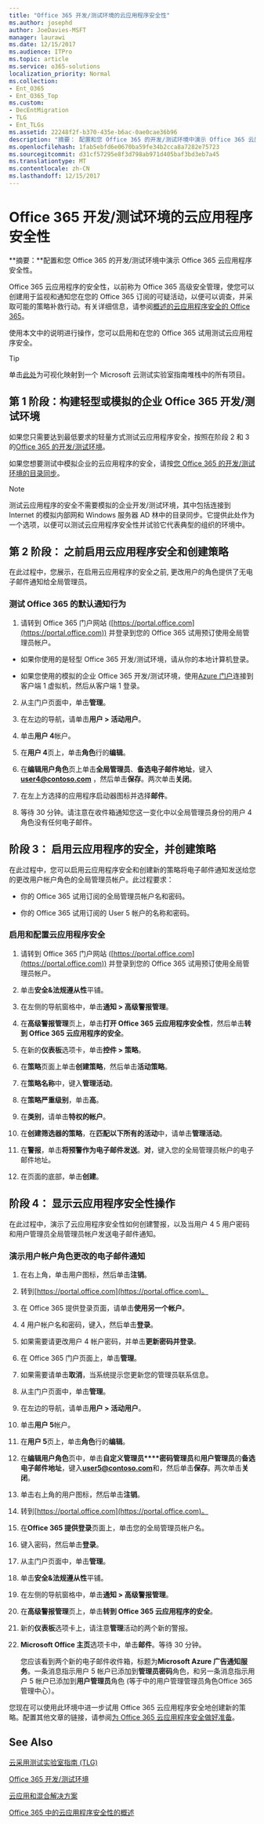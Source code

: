 ```yaml
---
title: "Office 365 开发/测试环境的云应用程序安全性"
ms.author: josephd
author: JoeDavies-MSFT
manager: laurawi
ms.date: 12/15/2017
ms.audience: ITPro
ms.topic: article
ms.service: o365-solutions
localization_priority: Normal
ms.collection:
- Ent_O365
- Ent_O365_Top
ms.custom:
- DecEntMigration
- TLG
- Ent_TLGs
ms.assetid: 22248f2f-b370-435e-b6ac-0ae0cae36b96
description: "摘要： 配置和您 Office 365 的开发/测试环境中演示 Office 365 云应用程序安全性。"
ms.openlocfilehash: 1fab5ebfd6e0670ba59fe34b2cca8a7282e75723
ms.sourcegitcommit: d31cf57295e8f3d798ab971d405baf3bd3eb7a45
ms.translationtype: MT
ms.contentlocale: zh-CN
ms.lasthandoff: 12/15/2017
---
```

# <a name="cloud-app-security-for-your-office-365-devtest-environment"></a>Office 365 开发/测试环境的云应用程序安全性

 **摘要：**配置和您 Office 365 的开发/测试环境中演示 Office 365 云应用程序安全性。
  
Office 365 云应用程序的安全性，以前称为 Office 365 高级安全管理，使您可以创建用于监视和通知您在您的 Office 365 订阅的可疑活动，以便可以调查，并采取可能的策略补救行动。有关详细信息，请参阅[概述的云应用程序安全的 Office 365](https://support.office.com/article/Overview-of-Advanced-Security-Management-in-Office-365-81f0ee9a-9645-45ab-ba56-de9cbccab475)。
  
使用本文中的说明进行操作，您可以启用和在您的 Office 365 试用测试云应用程序安全。
  
> [!TIP]
> 单击[此处](http://aka.ms/catlgstack)为可视化映射到一个 Microsoft 云测试实验室指南堆栈中的所有项目。
  
## <a name="phase-1-build-out-your-lightweight-or-simulated-enterprise-office-365-devtest-environment"></a>第 1 阶段：构建轻型或模拟的企业 Office 365 开发/测试环境

如果您只需要达到最低要求的轻量方式测试云应用程序安全，按照在阶段 2 和 3 的[Office 365 的开发/测试环境](office-365-dev-test-environment.md)。
  
如果您想要测试中模拟企业的云应用程序的安全，请按[您 Office 365 的开发/测试环境的目录同步](dirsync-for-your-office-365-dev-test-environment.md)。
  
> [!NOTE]
> 测试云应用程序的安全不需要模拟的企业开发/测试环境，其中包括连接到 Internet 的模拟内部网和 Windows 服务器 AD 林中的目录同步。它提供此处作为一个选项，以便可以测试云应用程序安全性并试验它代表典型的组织的环境中。 
  
## <a name="phase-2-before-enabling-cloud-app-security-and-creating-a-policy"></a>第 2 阶段： 之前启用云应用程序安全和创建策略

在此过程中，您展示，在启用云应用程序的安全之前, 更改用户的角色提供了无电子邮件通知给全局管理员。
  
### <a name="test-the-default-notification-behavior-of-office-365"></a>测试 Office 365 的默认通知行为

1. 请转到 Office 365 门户网站 ([https://portal.office.com](https://portal.office.com)) 并登录到您的 Office 365 试用预订使用全局管理员帐户。
    
  - 如果你使用的是轻型 Office 365 开发/测试环境，请从你的本地计算机登录。
    
  - 如果您使用的模拟的企业 Office 365 开发/测试环境，使用[Azure 门户](https://portal.azure.com)连接到客户端 1 虚拟机，然后从客户端 1 登录。
    
2. 从主门户页面中，单击**管理**。
    
3. 在左边的导航，请单击**用户 > 活动用户**。
    
4. 单击**用户 4**帐户。
    
5. 在**用户 4**页上，单击**角色**行的**编辑**。
    
6. 在**编辑用户角色**页上单击**全局管理员**、**备选电子邮件地址**，键入**user4@contoso.com** ，然后单击**保存**。两次单击**关闭**。
    
7. 在左上方选择的应用程序启动器图标并选择**邮件**。
    
8. 等待 30 分钟。请注意在收件箱通知您这一变化中以全局管理员身份的用户 4 角色没有任何电子邮件。
    
## <a name="phase-3-enable-cloud-app-security-and-create-a-policy"></a>阶段 3： 启用云应用程序的安全，并创建策略

在此过程中，您可以启用云应用程序安全和创建新的策略将电子邮件通知发送给您的更改用户帐户角色的全局管理员帐户。此过程要求：
  
- 你的 Office 365 试用订阅的全局管理员帐户名和密码。
    
- 你的 Office 365 试用订阅的 User 5 帐户的名称和密码。
    
### <a name="enable-and-configure-cloud-app-security"></a>启用和配置云应用程序安全

1. 请转到 Office 365 门户网站 ([https://portal.office.com](https://portal.office.com)) 并登录到您的 Office 365 试用预订使用全局管理员帐户。
    
2. 单击**安全&amp;法规遵从性**平铺。
    
3. 在左侧的导航窗格中，单击**通知 > 高级警报管理**。
    
4. 在**高级警报管理**页上，单击**打开 Office 365 云应用程序安全性**，然后单击**转到 Office 365 云应用程序的安全**。
    
5. 在新的**仪表板**选项卡，单击**控件 > 策略**。
    
6. 在**策略**页面上单击**创建策略**，然后单击**活动策略**。
    
7. 在**策略名称**中，键入**管理活动**。
    
8. 在**策略严重级别**，单击**高**。
    
9. 在**类别**，请单击**特权的帐户**。
    
10. 在**创建筛选器的策略**，在**匹配以下所有的活动**中，请单击**管理活动**。
    
11. 在**警报**，单击**将预警作为电子邮件发送**。**对**，键入您的全局管理员帐户的电子邮件地址。
    
12. 在页面的底部，单击**创建**。
    
## <a name="phase-4-show-cloud-app-security-in-action"></a>阶段 4： 显示云应用程序安全性操作

在此过程中，演示了云应用程序安全性如何创建警报，以及当用户 4 5 用户密码和用户管理员全局管理员帐户发送电子邮件通知。
  
### <a name="demonstrate-email-notification-for-a-change-in-user-account-roles"></a>演示用户帐户角色更改的电子邮件通知

1. 在右上角，单击用户图标，然后单击**注销**。
    
2. 转到[https://portal.office.com](https://portal.office.com)。
    
3. 在 Office 365 提供登录页面，请单击**使用另一个帐户**。
    
4. 4 用户帐户名和密码，键入，然后单击**登录**。
    
5. 如果需要请更改用户 4 帐户密码，并单击**更新密码并登录**。
    
6. 在 Office 365 门户页面上，单击**管理**。
    
7. 如果需要请单击**取消**，当系统提示您更新您的管理员联系信息。
    
8. 从主门户页面中，单击**管理**。
    
9. 在左边的导航，请单击**用户 > 活动用户**。
    
10. 单击**用户 5**帐户。
    
11. 在**用户 5**页上，单击**角色**行的**编辑**。
    
12. 在**编辑用户角色**页中，单击**自定义管理员****密码管理员**和**用户管理员**的**备选电子邮件地址**，键入**user5@contoso.com**和，然后单击**保存**。两次单击**关闭**。
    
13. 单击右上角的用户图标，然后单击**注销**。 
    
14. 转到[https://portal.office.com](https://portal.office.com)。
    
15. 在**Office 365 提供登录**页面上，单击您的全局管理员帐户名。
    
16. 键入密码，然后单击**登录**。
    
17. 从主门户页面中，单击**管理**。
    
18. 单击**安全&amp;法规遵从性**平铺。
    
19. 在左侧的导航窗格中，单击**通知 > 高级警报管理**。
    
20. 在**高级警报管理**页上，单击**转到 Office 365 云应用程序的安全**。
    
21. 新的**仪表板**选项卡上，请注意**管理**活动的两个新的警报。
    
22. **Microsoft Office 主页**选项卡中，单击**邮件**。等待 30 分钟。 
    
    您应该看到两个新的电子邮件收件箱，标题为**Microsoft Azure 广告通知服务**。一条消息指示用户 5 帐户已添加到**管理员密码**角色，和另一条消息指示用户 5 帐户已添加到**用户管理员**角色 (等于中的用户管理管理员角色Office 365 管理中心）。
    
您现在可以使用此环境中进一步试用 Office 365 云应用程序安全地创建新的策略。配置其他文章的链接，请参阅[为 Office 365 云应用程序安全做好准备](https://support.office.com/article/Get-ready-for-Office-365-Cloud-App-Security-d9ee4d67-f2b3-42b4-9c9e-c4529904990a)。
  
## <a name="see-also"></a>See Also

[云采用测试实验室指南 (TLG)](cloud-adoption-test-lab-guides-tlgs.md)
  
[Office 365 开发/测试环境](office-365-dev-test-environment.md)
  
[云应用和混合解决方案](cloud-adoption-and-hybrid-solutions.md)

[Office 365 中的云应用程序安全性的概述](https://support.office.com/article/Overview-of-Advanced-Security-Management-in-Office-365-81f0ee9a-9645-45ab-ba56-de9cbccab475)


